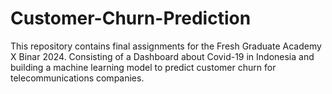 # Customer-Churn-Prediction
This repository contains final assignments for the Fresh Graduate Academy X Binar 2024. Consisting of a Dashboard about Covid-19 in Indonesia and building a machine learning model to predict customer churn for telecommunications companies.
